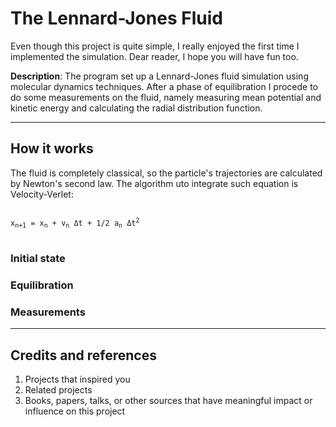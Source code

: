 # The Lennard-Jones Fluid
Even though this project is quite simple, I really enjoyed 
the first time I implemented the simulation. 
Dear reader, I hope you will have fun too.

**Description**: The program set up a Lennard-Jones fluid simulation
using molecular dynamics techniques.
After a phase of equilibration I procede to do some measurements on 
the fluid, namely measuring mean potential and kinetic energy and 
calculating the radial distribution function.

----

## How it works

The fluid is completely classical, so the particle's trajectories are 
calculated by Newton's second law. The algorithm uto integrate such 
equation is Velocity-Verlet:
<pre><code>
x<sub>n+1</sub> = x<sub>n</sub> + v<sub>n</sub> Δt + 1/2 a<sub>n</sub> Δt<sup>2</sup> 

</code></pre>

### Initial state

### Equilibration

### Measurements
----

## Credits and references

1. Projects that inspired you
2. Related projects
3. Books, papers, talks, or other sources that have meaningful impact or influence on this project
